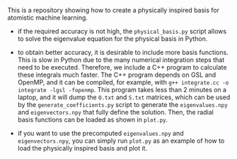 This is a repository showing how to create a physically inspired basis for atomistic machine learning.

- if the required accuracy is not high, the `physical_basis.py` script allows to solve the eigenvalue equation for the physical basis in Python.

- to obtain better accuracy, it is desirable to include more basis functions. This is slow in Python due to the many numerical integration steps that need to be executed. Therefore, we include a C++ program to calculate these integrals much faster. The C++ program depends on GSL and OpenMP, and it can be compiled, for example, with `g++ integrate.cc -o integrate -lgsl -fopenmp`. This program takes less than 2 minutes on a laptop, and it will dump the `O.txt` and `S.txt` matrices, which can be used by the `generate_coefficients.py` script to generate the `eigenvalues.npy` and `eigenvectors.npy` that fully define the solution. Then, the radial basis functions can be loaded as shown in `plot.py`.

- if you want to use the precomputed `eigenvalues.npy` and `eigenvectors.npy`, you can simply run `plot.py` as an example of how to load the physically inspired basis and plot it.
